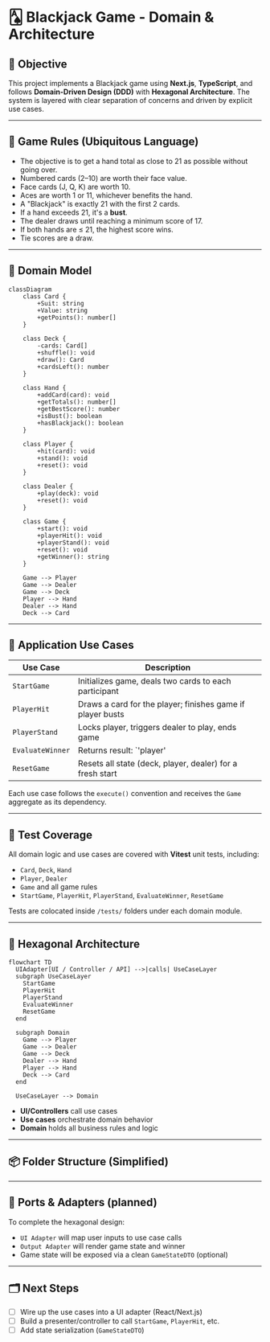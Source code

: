 # 🂡 Blackjack Game - Domain & Architecture

## 🎯 Objective

This project implements a Blackjack game using **Next.js**, **TypeScript**, and follows **Domain-Driven Design (DDD)** with **Hexagonal Architecture**. The system is layered with clear separation of concerns and driven by explicit use cases.

---

## 🧠 Game Rules (Ubiquitous Language)

- The objective is to get a hand total as close to 21 as possible without going over.
- Numbered cards (2–10) are worth their face value.
- Face cards (J, Q, K) are worth 10.
- Aces are worth 1 or 11, whichever benefits the hand.
- A "Blackjack" is exactly 21 with the first 2 cards.
- If a hand exceeds 21, it's a **bust**.
- The dealer draws until reaching a minimum score of 17.
- If both hands are ≤ 21, the highest score wins.
- Tie scores are a draw.

---

## 🧱 Domain Model

```mermaid
classDiagram
    class Card {
        +Suit: string
        +Value: string
        +getPoints(): number[]
    }

    class Deck {
        -cards: Card[]
        +shuffle(): void
        +draw(): Card
        +cardsLeft(): number
    }

    class Hand {
        +addCard(card): void
        +getTotals(): number[]
        +getBestScore(): number
        +isBust(): boolean
        +hasBlackjack(): boolean
    }

    class Player {
        +hit(card): void
        +stand(): void
        +reset(): void
    }

    class Dealer {
        +play(deck): void
        +reset(): void
    }

    class Game {
        +start(): void
        +playerHit(): void
        +playerStand(): void
        +reset(): void
        +getWinner(): string
    }

    Game --> Player
    Game --> Dealer
    Game --> Deck
    Player --> Hand
    Dealer --> Hand
    Deck --> Card
```

---

## 🔁 Application Use Cases

| Use Case         | Description                                                 |
|------------------|-------------------------------------------------------------|
| `StartGame`       | Initializes game, deals two cards to each participant       |
| `PlayerHit`       | Draws a card for the player; finishes game if player busts  |
| `PlayerStand`     | Locks player, triggers dealer to play, ends game            |
| `EvaluateWinner`  | Returns result: `'player' | 'dealer' | 'draw'`              |
| `ResetGame`       | Resets all state (deck, player, dealer) for a fresh start   |

Each use case follows the `execute()` convention and receives the `Game` aggregate as its dependency.

---

## 🧪 Test Coverage

All domain logic and use cases are covered with **Vitest** unit tests, including:
- `Card`, `Deck`, `Hand`
- `Player`, `Dealer`
- `Game` and all game rules
- `StartGame`, `PlayerHit`, `PlayerStand`, `EvaluateWinner`, `ResetGame`

Tests are colocated inside `/tests/` folders under each domain module.

---

## 🧩 Hexagonal Architecture

```mermaid
flowchart TD
  UIAdapter[UI / Controller / API] -->|calls| UseCaseLayer
  subgraph UseCaseLayer
    StartGame
    PlayerHit
    PlayerStand
    EvaluateWinner
    ResetGame
  end

  subgraph Domain
    Game --> Player
    Game --> Dealer
    Game --> Deck
    Dealer --> Hand
    Player --> Hand
    Deck --> Card
  end

  UseCaseLayer --> Domain
```

- **UI/Controllers** call use cases
- **Use cases** orchestrate domain behavior
- **Domain** holds all business rules and logic

---

## 📦 Folder Structure (Simplified)

---

## 🔌 Ports & Adapters (planned)

To complete the hexagonal design:
- `UI Adapter` will map user inputs to use case calls
- `Output Adapter` will render game state and winner
- Game state will be exposed via a clean `GameStateDTO` (optional)

---

## 🗂 Next Steps

- [ ] Wire up the use cases into a UI adapter (React/Next.js)
- [ ] Build a presenter/controller to call `StartGame`, `PlayerHit`, etc.
- [ ] Add state serialization (`GameStateDTO`)
